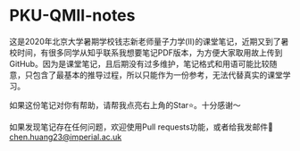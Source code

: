 # PKU-QMII-notes

这是2020年北京大学暑期学校钱志新老师量子力学(II)的课堂笔记，近期又到了暑校时间，有很多同学从知乎联系我想要笔记PDF版本，为方便大家取用故上传到GitHub。因为是课堂笔记，且后期没有过多维护，笔记格式和用语可能比较随意，只包含了最基本的推导过程，所以只能作为一份参考，无法代替真实的课堂学习。

如果这份笔记对你有帮助，请帮我点亮右上角的Star⭐️。十分感谢～

如果发现笔记存在任何问题，欢迎使用Pull requests功能，或者给我发邮件📧chen.huang23@imperial.ac.uk
